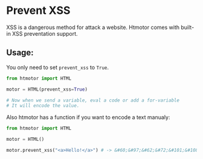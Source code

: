 # Prevent XSS
XSS is a dangerous method for attack a website. Htmotor comes with built-in XSS preventation support.

## Usage:
You only need to set `prevent_xss` to `True`.
```py
from htmotor import HTML

motor = HTML(prevent_xss=True)

# Now when we send a variable, eval a code or add a for-variable
# It will encode the value.
```

Also htmotor has a function if you want to encode a text manualy:
```py
from htmotor import HTML

motor = HTML()

motor.prevent_xss("<a>Hello!</a>") # -> &#60;&#97;&#62;&#72;&#101;&#108;&#108;&#111;&#33;&#60;&#47;&#97;&#62;
```